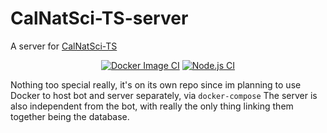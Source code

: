 # CalNatSci-TS-server

A server for [CalNatSci-TS](https://github.com/redstripez08/CalNatSci-TS)

<div align="center">

[![Docker Image CI](https://github.com/redstripez08/CalNatSci-TS-server/actions/workflows/docker-image.yml/badge.svg)](https://github.com/redstripez08/CalNatSci-TS-server/actions/workflows/docker-image.yml)
[![Node.js CI](https://github.com/redstripez08/CalNatSci-TS-server/actions/workflows/node.js.yml/badge.svg)](https://github.com/redstripez08/CalNatSci-TS-server/actions/workflows/node.js.yml)

</div>

Nothing too special really, it's on its own repo since im planning to use Docker to host bot and
server separately, via `docker-compose` The server is also independent from the bot, with really the only thing linking them
together being the database.
